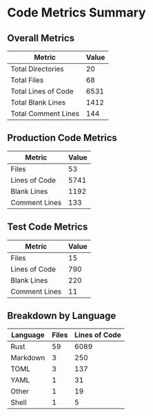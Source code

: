 # Code Metrics Summary

## Overall Metrics

| Metric | Value |
|--------|-------|
| Total Directories | 20 |
| Total Files | 68 |
| Total Lines of Code | 6531 |
| Total Blank Lines | 1412 |
| Total Comment Lines | 144 |

## Production Code Metrics

| Metric | Value |
|--------|-------|
| Files | 53 |
| Lines of Code | 5741 |
| Blank Lines | 1192 |
| Comment Lines | 133 |

## Test Code Metrics

| Metric | Value |
|--------|-------|
| Files | 15 |
| Lines of Code | 790 |
| Blank Lines | 220 |
| Comment Lines | 11 |

## Breakdown by Language

| Language | Files | Lines of Code |
|----------|-------|---------------|
| Rust | 59 | 6089 |
| Markdown | 3 | 250 |
| TOML | 3 | 137 |
| YAML | 1 | 31 |
| Other | 1 | 19 |
| Shell | 1 | 5 |
